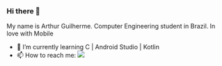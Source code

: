 ### Hi there 👋

<!--
**guilhermerauj0/guilhermerauj0** is a ✨ _special_ ✨ repository because its `README.md` (this file) appears on your GitHub profile.

Here are some ideas to get you started:

-->
My name is Arthur Guilherme. Computer Engineering student in Brazil.  In love with Mobile

- 🌱 I’m currently learning C | Android Studio | Kotlin
- 📫 How to reach me:
[<img src="{https://img.shields.io/badge/LinkedIn-0077B5?style=for-the-badge&logo=linkedin&logoColor=white}"/>](https://www.linkedin.com/in/arthur-guilherme-araújo-089082207/)
